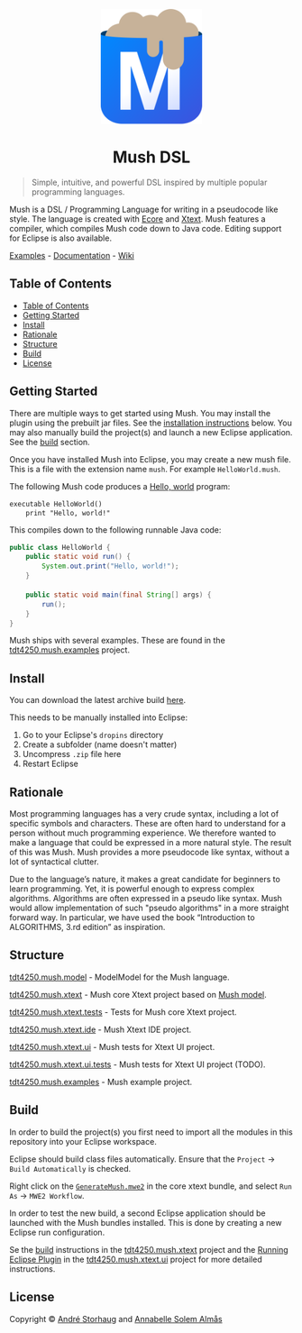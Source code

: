 <p align="center">
  <a href="https://github.com/andstor/mush-dsl">
    <img src="media/logo.svg" alt="Mush logo" width="180">
  </a>
</p>

<h1 align="center">Mush DSL</h1>

> Simple, intuitive, and powerful DSL inspired by multiple popular programming languages.

Mush is a DSL / Programming Language for writing in a pseudocode like style. The language is created with [Ecore](https://wiki.eclipse.org/Ecore) and [Xtext](https://www.eclipse.org/Xtext/). Mush features a compiler, which compiles Mush code down to Java code. Editing support for Eclipse is also available.

[Examples](tdt4250.mush.examples/) - 
[Documentation](tdt4250.mush.xtext/README.md#language-syntax) - 
[Wiki](https://github.com/andstor/mush-dsl/wiki)

## Table of Contents
- [Table of Contents](#table-of-contents)
- [Getting Started](#getting-started)
- [Install](#install)
- [Rationale](#rationale)
- [Structure](#structure)
- [Build](#build)
- [License](#license)

## Getting Started
There are multiple ways to get started using Mush. You may install the plugin using the prebuilt jar files. See the [installation instructions](#install) below. You may also manually build the project(s) and launch a new Eclipse application. See the [build](#build) section.

Once you have installed Mush into Eclipse, you may create a new mush file. This is a file with the extension name `mush`. For example `HelloWorld.mush`.

The following Mush code produces a [Hello, world](https://en.wikipedia.org/wiki/%22Hello,_World!%22_program) program:

```
executable HelloWorld()
    print "Hello, world!"
```

This compiles down to the following runnable Java code:

```java
public class HelloWorld {
    public static void run() {
        System.out.print("Hello, world!");
    }
    
    public static void main(final String[] args) {
        run();
    }
}
```

Mush ships with several examples. These are found in the [tdt4250.mush.examples](tdt4250.mush.examples/) project.

## Install
You can download the latest archive build [here](https://github.com/andstor/mush-dsl/releases/latest).

This needs to be manually installed into Eclipse:
1. Go to your Eclipse's `dropins` directory
2. Create a subfolder (name doesn't matter)
3. Uncompress `.zip` file here
4. Restart Eclipse

## Rationale

Most programming languages has a very crude syntax, including a lot of specific symbols and characters. These are often hard to understand for a person without much programming experience. We therefore wanted to make a language that could be expressed in a more natural style. The result of this was Mush. Mush provides a more pseudocode like syntax, without a lot of syntactical clutter. 

Due to the language’s nature, it makes a great candidate for beginners to learn programming. Yet, it is powerful enough to express complex algorithms. Algorithms are often expressed in a pseudo like syntax. Mush would allow implementation of such "pseudo algorithms" in a more straight forward way. In particular, we have used the book “Introduction to ALGORITHMS, 3.rd edition” as inspiration.

## Structure

[tdt4250.mush.model](tdt4250.mush.model/) - ModelModel for the Mush language.

[tdt4250.mush.xtext](tdt4250.mush.xtext/) - Mush core Xtext project based on [Mush model](../assignment-1/tdt4250.studyprogramme.model/).

[tdt4250.mush.xtext.tests](tdt4250.mush.xtext.tests/) - Tests for Mush core Xtext project.

[tdt4250.mush.xtext.ide](tdt4250.mush.xtext.ide/) - Mush Xtext IDE project.

[tdt4250.mush.xtext.ui](tdt4250.mush.xtext.ui/) - Mush tests for Xtext UI project.

[tdt4250.mush.xtext.ui.tests](tdt4250.mush.xtext.ui.tests/) - Mush tests for Xtext UI project (TODO).

[tdt4250.mush.examples](tdt4250.mush.examples/) - Mush example project.

## Build
In order to build the project(s) you first need to import all the modules in this repository into your Eclipse workspace.

Eclipse should build class files automatically. Ensure that the `Project` -> `Build Automatically` is checked.

Right click on the [`GenerateMush.mwe2`](tdt4250.mush.xtext/src/tdt4250/mush/xtext/GenerateMush.mwe2) in the core xtext bundle, and select `Run As` -> `MWE2 Workflow`.

In order to test the new build, a second Eclipse application should be launched with the Mush bundles installed. This is done by creating a new Eclipse run configuration.

Se the [build](tdt4250.mush.xtext/README.md#build) instructions in the [tdt4250.mush.xtext](tdt4250.mush.xtext) project and the [Running Eclipse Plugin](tdt4250.mush.xtext.ui/README.md#running-eclipse-plugin) in the [tdt4250.mush.xtext.ui](tdt4250.mush.xtext.ui/) project for more detailed instructions.

## License

Copyright © [André Storhaug](https://github.com/andstor) and [Annabelle Solem Almås](https://github.com/asaAnnabelle)
